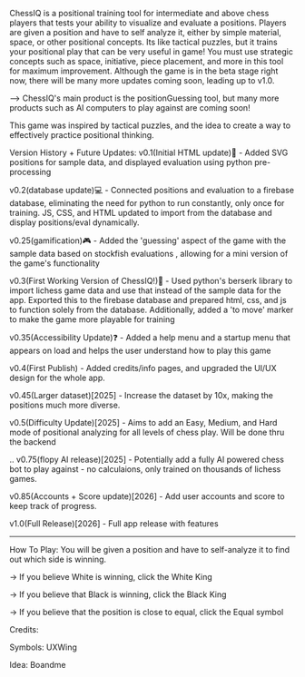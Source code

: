 ChessIQ is a positional training tool for intermediate and above chess players that tests your ability to visualize and evaluate a positions. Players are given a position and have to self analyze it, either by simple material, space, or other positional concepts. Its like tactical puzzles, but it trains your positional play that can be very useful in game! You must use strategic concepts such as space, initiative, piece placement, and more in this tool for maximum improvement. Although the game is in the beta stage right now, there will be many more updates coming soon, leading up to v1.0. 

--> ChessIQ's main product is the positionGuessing tool, but many more products such as AI computers to play against are coming soon!




This game was inspired by tactical puzzles, and the idea to create a way to effectively practice positional thinking.

Version History + Future Updates:
v0.1(Initial HTML update)📱 - Added SVG positions for sample data, and displayed evaluation using python pre-processing

v0.2(database update)💻 - Connected positions and evaluation to a firebase database, eliminating the need for python to run constantly, only once for training. JS, CSS, and HTML updated to import from the database and display positions/eval dynamically. 

v0.25(gamification)🎮 - Added the 'guessing' aspect of the game with the sample data based on stockfish evaluations , allowing for a mini version of the game's functionality

v0.3(First Working Version of ChessIQ!)🥇 - Used python's berserk library to import lichess game data and use that instead of the sample data for the app. Exported this to the firebase database and prepared html, css, and js to function solely from the 
database. Additionally, added a 'to move' marker to make the game more playable for training

v0.35(Accessibility Update)❓ - Added a help menu and a startup menu that appears on load and helps the user understand how to play this game

v0.4(First Publish) - Added credits/info pages, and upgraded the UI/UX design for the whole app. 

v0.45(Larger dataset)[2025] - Increase the dataset by 10x, making the positions much more diverse.

v0.5(Difficulty Update)[2025] - Aims to add an Easy, Medium, and Hard mode of positional analyzing for all levels of chess play. Will be done thru the backend

..
v0.75(flopy AI release)[2025] - Potentially add a fully AI powered chess bot to play against - no calculaions, only trained on thousands of lichess games. 

v0.85(Accounts + Score update)[2026] - Add user accounts and score to keep track of progress. 

v1.0(Full Release)[2026] - Full app release with features




-------------------------------------------------------------------------------------------

How To Play:
You will be given a position and have to self-analyze it to find out which side is winning.

-> If you believe White is winning, click the White King

-> If you believe that Black is winning, click the Black King

-> If you believe that the position is close to equal, click the Equal symbol



Credits:

Symbols: UXWing

Idea: Boandme

